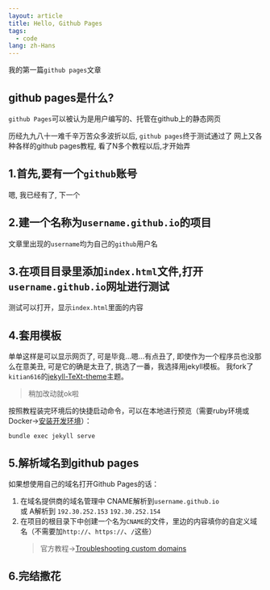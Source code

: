 ```yaml
---
layout: article
title: Hello, Github Pages
tags:
  - code
lang: zh-Hans
---
```


我的第一篇`github pages`文章
<!--more-->

## github pages是什么?  

`github Pages`可以被认为是用户编写的、托管在github上的静态网页

历经九九八十一难千辛万苦众多波折以后, `github pages`终于测试通过了
 网上又各种各样的github pages教程, 看了N多个教程以后,才开始弄
## 1.首先,要有一个`github`账号
嗯, 我已经有了, 下一个

## 2.建一个名称为`username.github.io`的项目
文章里出现的`username`均为自己的`github`用户名

## 3.在项目目录里添加`index.html`文件,打开`username.github.io`网址进行测试
测试可以打开，显示`index.html`里面的内容
## 4.套用模板
单单这样是可以显示网页了, 可是毕竟...嗯...有点丑了, 即使作为一个程序员也没那么在意美丑, 可是它的确是太丑了, 挑选了一番，我选择用jekyll模板。
我fork了`kitian616`的[jekyll-TeXt-theme](https://github.com/kitian616/jekyll-TeXt-theme)主题。
> 稍加改动就ok啦  

按照教程装完环境后的快捷启动命令，可以在本地进行预览（需要ruby环境或Docker->[安装开发环境](https://tianqi.name/jekyll-TeXt-theme/docs/zh/quick-start#%E5%AE%89%E8%A3%85%E5%BC%80%E5%8F%91%E7%8E%AF%E5%A2%83)）：  
```
bundle exec jekyll serve
```

## 5.解析域名到**github pages**
如果想使用自己的域名打开Github Pages的话：
1. 在域名提供商的域名管理中 CNAME解析到`username.github.io`  
或 A解析到
`192.30.252.153`
`192.30.252.154`
2. 在项目的根目录下中创建一个名为`CNAME`的文件，里边的内容填你的自定义域名（不需要加`http://`、`https://`、`/`这些）
    > 官方教程->[Troubleshooting custom domains](https://help.github.com/articles/troubleshooting-custom-domains/)

## 6.完结撒花
